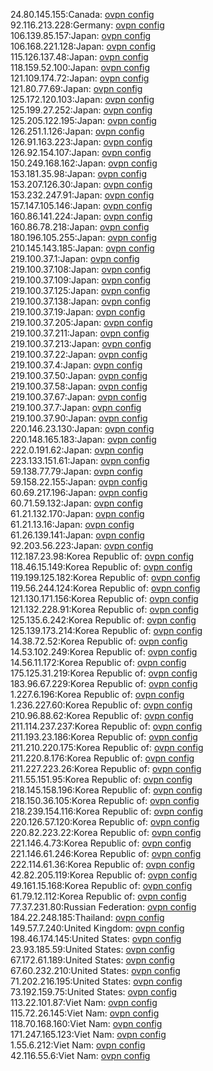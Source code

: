 24.80.145.155:Canada: [ovpn config](vpn/24_80_145_155.ovpn)  
92.116.213.228:Germany: [ovpn config](vpn/92_116_213_228.ovpn)  
106.139.85.157:Japan: [ovpn config](vpn/106_139_85_157.ovpn)  
106.168.221.128:Japan: [ovpn config](vpn/106_168_221_128.ovpn)  
115.126.137.48:Japan: [ovpn config](vpn/115_126_137_48.ovpn)  
118.159.52.100:Japan: [ovpn config](vpn/118_159_52_100.ovpn)  
121.109.174.72:Japan: [ovpn config](vpn/121_109_174_72.ovpn)  
121.80.77.69:Japan: [ovpn config](vpn/121_80_77_69.ovpn)  
125.172.120.103:Japan: [ovpn config](vpn/125_172_120_103.ovpn)  
125.199.27.252:Japan: [ovpn config](vpn/125_199_27_252.ovpn)  
125.205.122.195:Japan: [ovpn config](vpn/125_205_122_195.ovpn)  
126.251.1.126:Japan: [ovpn config](vpn/126_251_1_126.ovpn)  
126.91.163.223:Japan: [ovpn config](vpn/126_91_163_223.ovpn)  
126.92.154.107:Japan: [ovpn config](vpn/126_92_154_107.ovpn)  
150.249.168.162:Japan: [ovpn config](vpn/150_249_168_162.ovpn)  
153.181.35.98:Japan: [ovpn config](vpn/153_181_35_98.ovpn)  
153.207.126.30:Japan: [ovpn config](vpn/153_207_126_30.ovpn)  
153.232.247.91:Japan: [ovpn config](vpn/153_232_247_91.ovpn)  
157.147.105.146:Japan: [ovpn config](vpn/157_147_105_146.ovpn)  
160.86.141.224:Japan: [ovpn config](vpn/160_86_141_224.ovpn)  
160.86.78.218:Japan: [ovpn config](vpn/160_86_78_218.ovpn)  
180.196.105.255:Japan: [ovpn config](vpn/180_196_105_255.ovpn)  
210.145.143.185:Japan: [ovpn config](vpn/210_145_143_185.ovpn)  
219.100.37.1:Japan: [ovpn config](vpn/219_100_37_1.ovpn)  
219.100.37.108:Japan: [ovpn config](vpn/219_100_37_108.ovpn)  
219.100.37.109:Japan: [ovpn config](vpn/219_100_37_109.ovpn)  
219.100.37.125:Japan: [ovpn config](vpn/219_100_37_125.ovpn)  
219.100.37.138:Japan: [ovpn config](vpn/219_100_37_138.ovpn)  
219.100.37.19:Japan: [ovpn config](vpn/219_100_37_19.ovpn)  
219.100.37.205:Japan: [ovpn config](vpn/219_100_37_205.ovpn)  
219.100.37.211:Japan: [ovpn config](vpn/219_100_37_211.ovpn)  
219.100.37.213:Japan: [ovpn config](vpn/219_100_37_213.ovpn)  
219.100.37.22:Japan: [ovpn config](vpn/219_100_37_22.ovpn)  
219.100.37.4:Japan: [ovpn config](vpn/219_100_37_4.ovpn)  
219.100.37.50:Japan: [ovpn config](vpn/219_100_37_50.ovpn)  
219.100.37.58:Japan: [ovpn config](vpn/219_100_37_58.ovpn)  
219.100.37.67:Japan: [ovpn config](vpn/219_100_37_67.ovpn)  
219.100.37.7:Japan: [ovpn config](vpn/219_100_37_7.ovpn)  
219.100.37.90:Japan: [ovpn config](vpn/219_100_37_90.ovpn)  
220.146.23.130:Japan: [ovpn config](vpn/220_146_23_130.ovpn)  
220.148.165.183:Japan: [ovpn config](vpn/220_148_165_183.ovpn)  
222.0.191.62:Japan: [ovpn config](vpn/222_0_191_62.ovpn)  
223.133.151.61:Japan: [ovpn config](vpn/223_133_151_61.ovpn)  
59.138.77.79:Japan: [ovpn config](vpn/59_138_77_79.ovpn)  
59.158.22.155:Japan: [ovpn config](vpn/59_158_22_155.ovpn)  
60.69.217.196:Japan: [ovpn config](vpn/60_69_217_196.ovpn)  
60.71.59.132:Japan: [ovpn config](vpn/60_71_59_132.ovpn)  
61.21.132.170:Japan: [ovpn config](vpn/61_21_132_170.ovpn)  
61.21.13.16:Japan: [ovpn config](vpn/61_21_13_16.ovpn)  
61.26.139.141:Japan: [ovpn config](vpn/61_26_139_141.ovpn)  
92.203.56.223:Japan: [ovpn config](vpn/92_203_56_223.ovpn)  
112.187.23.98:Korea Republic of: [ovpn config](vpn/112_187_23_98.ovpn)  
118.46.15.149:Korea Republic of: [ovpn config](vpn/118_46_15_149.ovpn)  
119.199.125.182:Korea Republic of: [ovpn config](vpn/119_199_125_182.ovpn)  
119.56.244.124:Korea Republic of: [ovpn config](vpn/119_56_244_124.ovpn)  
121.130.171.156:Korea Republic of: [ovpn config](vpn/121_130_171_156.ovpn)  
121.132.228.91:Korea Republic of: [ovpn config](vpn/121_132_228_91.ovpn)  
125.135.6.242:Korea Republic of: [ovpn config](vpn/125_135_6_242.ovpn)  
125.139.173.214:Korea Republic of: [ovpn config](vpn/125_139_173_214.ovpn)  
14.38.72.52:Korea Republic of: [ovpn config](vpn/14_38_72_52.ovpn)  
14.53.102.249:Korea Republic of: [ovpn config](vpn/14_53_102_249.ovpn)  
14.56.11.172:Korea Republic of: [ovpn config](vpn/14_56_11_172.ovpn)  
175.125.31.219:Korea Republic of: [ovpn config](vpn/175_125_31_219.ovpn)  
183.96.67.229:Korea Republic of: [ovpn config](vpn/183_96_67_229.ovpn)  
1.227.6.196:Korea Republic of: [ovpn config](vpn/1_227_6_196.ovpn)  
1.236.227.60:Korea Republic of: [ovpn config](vpn/1_236_227_60.ovpn)  
210.96.88.62:Korea Republic of: [ovpn config](vpn/210_96_88_62.ovpn)  
211.114.237.237:Korea Republic of: [ovpn config](vpn/211_114_237_237.ovpn)  
211.193.23.186:Korea Republic of: [ovpn config](vpn/211_193_23_186.ovpn)  
211.210.220.175:Korea Republic of: [ovpn config](vpn/211_210_220_175.ovpn)  
211.220.8.176:Korea Republic of: [ovpn config](vpn/211_220_8_176.ovpn)  
211.227.223.26:Korea Republic of: [ovpn config](vpn/211_227_223_26.ovpn)  
211.55.151.95:Korea Republic of: [ovpn config](vpn/211_55_151_95.ovpn)  
218.145.158.196:Korea Republic of: [ovpn config](vpn/218_145_158_196.ovpn)  
218.150.36.105:Korea Republic of: [ovpn config](vpn/218_150_36_105.ovpn)  
218.239.154.116:Korea Republic of: [ovpn config](vpn/218_239_154_116.ovpn)  
220.126.57.120:Korea Republic of: [ovpn config](vpn/220_126_57_120.ovpn)  
220.82.223.22:Korea Republic of: [ovpn config](vpn/220_82_223_22.ovpn)  
221.146.4.73:Korea Republic of: [ovpn config](vpn/221_146_4_73.ovpn)  
221.146.61.246:Korea Republic of: [ovpn config](vpn/221_146_61_246.ovpn)  
222.114.61.36:Korea Republic of: [ovpn config](vpn/222_114_61_36.ovpn)  
42.82.205.119:Korea Republic of: [ovpn config](vpn/42_82_205_119.ovpn)  
49.161.15.168:Korea Republic of: [ovpn config](vpn/49_161_15_168.ovpn)  
61.79.12.112:Korea Republic of: [ovpn config](vpn/61_79_12_112.ovpn)  
77.37.231.80:Russian Federation: [ovpn config](vpn/77_37_231_80.ovpn)  
184.22.248.185:Thailand: [ovpn config](vpn/184_22_248_185.ovpn)  
149.57.7.240:United Kingdom: [ovpn config](vpn/149_57_7_240.ovpn)  
198.46.174.145:United States: [ovpn config](vpn/198_46_174_145.ovpn)  
23.93.185.59:United States: [ovpn config](vpn/23_93_185_59.ovpn)  
67.172.61.189:United States: [ovpn config](vpn/67_172_61_189.ovpn)  
67.60.232.210:United States: [ovpn config](vpn/67_60_232_210.ovpn)  
71.202.216.195:United States: [ovpn config](vpn/71_202_216_195.ovpn)  
73.192.159.75:United States: [ovpn config](vpn/73_192_159_75.ovpn)  
113.22.101.87:Viet Nam: [ovpn config](vpn/113_22_101_87.ovpn)  
115.72.26.145:Viet Nam: [ovpn config](vpn/115_72_26_145.ovpn)  
118.70.168.160:Viet Nam: [ovpn config](vpn/118_70_168_160.ovpn)  
171.247.165.123:Viet Nam: [ovpn config](vpn/171_247_165_123.ovpn)  
1.55.6.212:Viet Nam: [ovpn config](vpn/1_55_6_212.ovpn)  
42.116.55.6:Viet Nam: [ovpn config](vpn/42_116_55_6.ovpn)  
